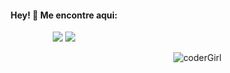 <h4 align="center">Hey! 👋 Me encontre aqui: </h3>

<div align="center"> 
  
  [<img src="https://img.shields.io/badge/linkedin-%230077B5.svg?&style=for-the-badge&logo=linkedin&logoColor=white" />](https://www.linkedin.com/in/rafaela-chinaglia-ferreira/) 
  [<img src = "https://img.shields.io/badge/instagram-%23E4405F.svg?&style=for-the-badge&logo=instagram&logoColor=white">](https://www.instagram.com/rafachinaglia_/)
  
  </div>

<div align="right"> 
  
![coderGirl](https://user-images.githubusercontent.com/93222047/165958484-9e47bc22-adc0-4cb4-9ebb-a25fb702f8a5.PNG)
  
</div>
